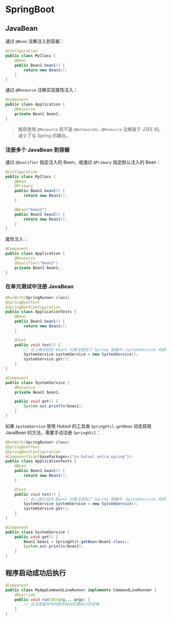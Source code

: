 # SpringBoot

## JavaBean

通过 `@Bean` 注解注入到容器：

```java
@Configuration
public class MyClass {
    @Bean
    public Bean1 bean1() {
        return new Bean1();
    }
}
```

通过 `@Resource` 注解实现属性注入：

```java
@Component
public class Application {
    @Resource
    private Bean1 bean1;
}
```

> 推荐使用 `@Resource` 而不是 `@Autowired`，`@Resource` 注解属于 J2EE 的，减少了与 Spring 的耦合。

### 注册多个 JavaBean 到容器

通过 `@Qualifier` 指定注入的 Bean，或通过 `@Primary` 指定默认注入的 Bean：

```java
@Configuration
public class MyClass {
    @Bean
    @Primary
    public Bean1 bean1() {
        return new Bean1();
    }

    @Bean("bean2")
    public Bean1 bean2() {
        return new Bean1();
    }
}
```

属性注入：

```java
@Component
public class Application {
    @Resource
    @Qualifier("bean2")
    private Bean1 bean1;
}
```

### 在单元测试中注册 JavaBean

```java
@RunWith(SpringRunner.class)
@SpringBootTest
@SpringBootConfiguration
public class ApplicationTests {
    @Bean
    public Bean1 bean1() {
        return new Bean1();
    }

    @Test
    public void test() {
        // 在上面已经将 Bean1 对象注册到了 Spring 容器中，SystemService 内部可以正常使用 Bean1 对象。
        SystemService systemService = new SystemService();
        systemService.get();
    }
}

@Component
public class SystemService {
    @Resource
    private Bean1 bean1;

    public void get() {
        System.out.println(bean1);
    }
}
```

如果 `SystemService` 使用 Hutool 的工具类 `SpringUtil.getBean` 动态获取 JavaBean 的方法，需要手动注册 `SpringUtil`：

```java
@RunWith(SpringRunner.class)
@SpringBootTest
@SpringBootConfiguration
@ComponentScan(basePackages={"cn.hutool.extra.spring"})
public class ApplicationTests {
    @Bean
    public Bean1 bean1() {
        return new Bean1();
    }

    @Test
    public void test() {
        // 在上面已经将 Bean1 对象注册到了 Spring 容器中，SystemService 内部可以正常使用 Bean1 对象。
        SystemService systemService = new SystemService();
        systemService.get();
    }
}

@Component
public class SystemService {
    public void get() {
        Bean1 bean1 = SpringUtil.getBean(Bean1.class);
        System.out.println(bean1);
    }
}
```

## 程序启动成功后执行

```java
@Component
public class MyAppCommandLineRunner implements CommandLineRunner {
    @Override
    public void run(String... args) {
        // 在这里编写你的程序启动后要执行的逻辑...
    }
}
```
